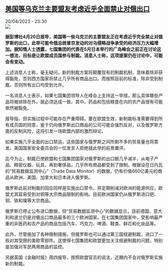 <!--1682028903000-->
[美国等乌克兰主要盟友考虑近乎全面禁止对俄出口](https://www.rfi.fr/cn/%E5%9B%BD%E9%99%85/20230420-%E7%BE%8E%E5%9B%BD%E7%AD%89%E4%B9%8C%E5%85%8B%E5%85%B0%E4%B8%BB%E8%A6%81%E7%9B%9F%E5%8F%8B%E8%80%83%E8%99%91%E8%BF%91%E4%B9%8E%E5%85%A8%E9%9D%A2%E7%A6%81%E6%AD%A2%E5%AF%B9%E4%BF%84%E5%87%BA%E5%8F%A3)
------

<div>20/04/2023 - 23:30</div><img src="https://s.rfi.fr/media/display/babc5e30-ddfa-11ed-9608-005056a90321/w:1280/p:16x9/AP23107217143707.jpg"><p><strong>据彭博社4月20日报导，美国等一些乌克兰的主要盟友正在考虑近乎完全禁止对俄罗斯的出口，此举可能令俄总统普京发动的对乌侵略战争承受的经济压力大幅增加。据知情人士透露，七国集团的代表在5月日本举行的广岛峰会之前正在讨论这一想法，目标是让欧盟成员国参与制裁。消息人士称，这项提案仍在讨论中，可能会有变动。                    </strong></p><div><p>上述消息人士称，毫无疑问，新的制裁方案将颠覆现有的制裁机制，意味着除非获得豁免，否则西方国家将禁止几乎所有商品出口。而按照目前的标准，除非受到制裁，否则所有出口均受到允许。</p><p>一名消息人士表示，如果七国集团领导人在峰会上支持这一举措，那么具体哪些产品将被排除在外，就必须达成一致。其中，药品和包括粮食在内的农产品很有可能依然被豁免。</p><p>报导指，但实施过程中可能存在严重障碍。要在欧盟生效，新制裁标准需要得到所有成员国的同意，鉴于仍向俄罗斯出口商品的公司可能会强烈反对，以及俄罗斯方面的反制风险，这将引发一场欧盟内部的激烈辩论。</p><p>如果实施几乎全面的出口禁运，这些国家与俄罗斯之间所剩不多的贸易量也将蒸发。美国国家安全委员会的一位发言人拒绝就此举的前景置评。</p><p>迄今为止，制裁已使欧盟和七国集团国家对俄罗斯的出口额几乎减半，从电子产品、精密仪器、玩具，再到奢侈品，几乎所有商品都受到了限制。根据设在日内瓦的“贸易数据监测中心”（Trade Data Monitor）的数据，仍有价值660亿美元的商品从欧洲、美国、加拿大和日本进入俄罗斯。</p><p>俄罗斯此前对制裁的回应同样是实施出口禁令，并定期削减对欧洲的能源供应，欧盟尤其容易受到对铜等大宗商品限制的影响。目前欧洲国家仍从俄罗斯进口钯、铜、铁和镍等大宗商品。</p><p>俄罗斯已停止公布进口数据，但“贸易数据监测中心”的数据显示，目前德国、意大利和波兰仍是对俄出口商品最多的三个欧洲国家。在七国集团国家中，受影响最严重的非医药和农产品的商品包括汽车、巧克力、啤酒、鞋类、鲜花和化妆品等。</p><p>此外，尽管施加了各种限制措施，但俄罗斯也可以通过第三国规避制裁，进口了一些对其受限的美欧零部件。这使得七国集团和欧盟更加关注规避制裁的问题，特别是加强对军民两用商品的监控。</p><p>另据英国《金融时报》周四报导，按照欧盟官员的说法，近期内不会对俄罗斯实施新的制裁。</p><div data-selfpromo-newsletter></div><div data-selfpromo-app></div></div>
